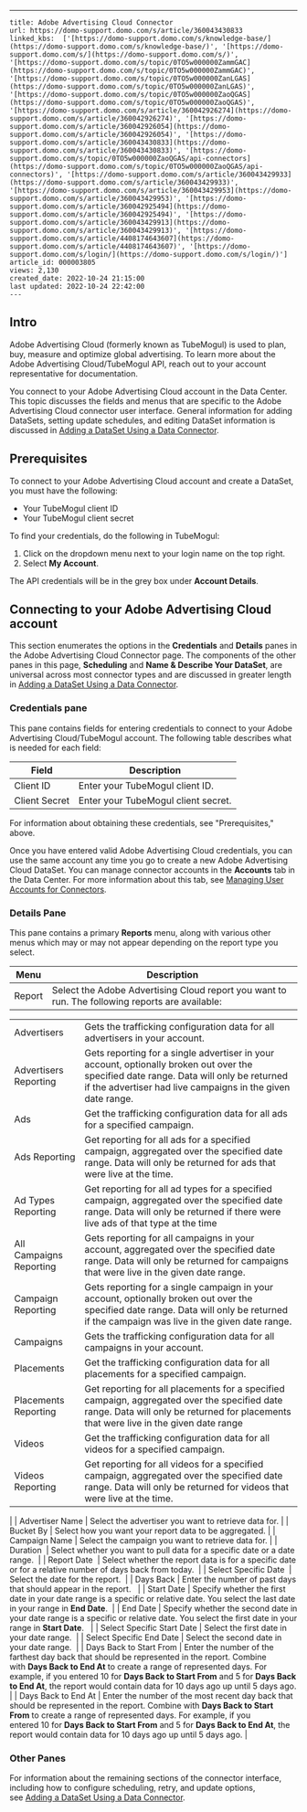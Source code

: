 ---
    title: Adobe Advertising Cloud Connector
    url: https://domo-support.domo.com/s/article/360043430833
    linked_kbs:  ['[https://domo-support.domo.com/s/knowledge-base/](https://domo-support.domo.com/s/knowledge-base/)', '[https://domo-support.domo.com/s/](https://domo-support.domo.com/s/)', '[https://domo-support.domo.com/s/topic/0TO5w000000ZammGAC](https://domo-support.domo.com/s/topic/0TO5w000000ZammGAC)', '[https://domo-support.domo.com/s/topic/0TO5w000000ZanLGAS](https://domo-support.domo.com/s/topic/0TO5w000000ZanLGAS)', '[https://domo-support.domo.com/s/topic/0TO5w000000ZaoQGAS](https://domo-support.domo.com/s/topic/0TO5w000000ZaoQGAS)', '[https://domo-support.domo.com/s/article/360042926274](https://domo-support.domo.com/s/article/360042926274)', '[https://domo-support.domo.com/s/article/360042926054](https://domo-support.domo.com/s/article/360042926054)', '[https://domo-support.domo.com/s/article/360043430833](https://domo-support.domo.com/s/article/360043430833)', '[https://domo-support.domo.com/s/topic/0TO5w000000ZaoQGAS/api-connectors](https://domo-support.domo.com/s/topic/0TO5w000000ZaoQGAS/api-connectors)', '[https://domo-support.domo.com/s/article/360043429933](https://domo-support.domo.com/s/article/360043429933)', '[https://domo-support.domo.com/s/article/360043429953](https://domo-support.domo.com/s/article/360043429953)', '[https://domo-support.domo.com/s/article/360042925494](https://domo-support.domo.com/s/article/360042925494)', '[https://domo-support.domo.com/s/article/360043429913](https://domo-support.domo.com/s/article/360043429913)', '[https://domo-support.domo.com/s/article/4408174643607](https://domo-support.domo.com/s/article/4408174643607)', '[https://domo-support.domo.com/s/login/](https://domo-support.domo.com/s/login/)']
    article_id: 000003805
    views: 2,130
    created_date: 2022-10-24 21:15:00
    last updated: 2022-10-24 22:42:00
    ---



Intro
-----


Adobe Advertising Cloud (formerly known as TubeMogul) is used to plan, buy, measure and optimize global advertising. To learn more about the Adobe Advertising Cloud/TubeMogul API, reach out to your account representative for documentation.


You connect to your Adobe Advertising Cloud account in the Data Center. This topic discusses the fields and menus that are specific to the Adobe Advertising Cloud connector user interface. General information for adding DataSets, setting update schedules, and editing DataSet information is discussed in [Adding a DataSet Using a Data Connector](/s/article/360042926274).


Prerequisites
-------------


To connect to your Adobe Advertising Cloud account and create a DataSet, you must have the following:


* Your TubeMogul client ID
* Your TubeMogul client secret


To find your credentials, do the following in TubeMogul:


1. Click on the dropdown menu next to your login name on the top right.
2. Select **My Account**.


The API credentials will be in the grey box under **Account Details**.


Connecting to your Adobe Advertising Cloud account
--------------------------------------------------


This section enumerates the options in the **Credentials** and **Details** panes in the Adobe Advertising Cloud Connector page. The components of the other panes in this page, **Scheduling** and **Name & Describe Your DataSet**, are universal across most connector types and are discussed in greater length in [Adding a DataSet Using a Data Connector](/s/article/360042926274 "Adding a DataSet Using a Data Connector").


### Credentials pane


This pane contains fields for entering credentials to connect to your Adobe Advertising Cloud/TubeMogul account. The following table describes what is needed for each field:  




| Field | Description |
| --- | --- |
| Client ID | Enter your TubeMogul client ID. |
| Client Secret | Enter your TubeMogul client secret. |


For information about obtaining these credentials, see "Prerequisites," above.


Once you have entered valid Adobe Advertising Cloud credentials, you can use the same account any time you go to create a new Adobe Advertising Cloud DataSet. You can manage connector accounts in the **Accounts** tab in the Data Center. For more information about this tab, see [Managing User Accounts for Connectors](/s/article/360042926054 "Managing User Accounts for Connectors").


### Details Pane


This pane contains a primary **Reports** menu, along with various other menus which may or may not appear depending on the report type you select.




| Menu | Description |
| --- | --- |
| Report | Select the Adobe Advertising Cloud report you want to run. The following reports are available:

|  |  |
| --- | --- |
| Advertisers | Gets the trafficking configuration data for all advertisers in your account. |
| Advertisers Reporting | Gets reporting for a single advertiser in your account, optionally broken ­out over the specified date range. Data will only be returned if the advertiser had live campaigns in the given date range. |
| Ads | Get the trafficking configuration data for all ads for a specified campaign. |
| Ads Reporting | Get reporting for all ads for a specified campaign, aggregated over the specified date range. Data will only be returned for ads that were live at the time. |
| Ad Types Reporting | Get reporting for all ad types for a specified campaign, aggregated over the specified date range. Data will only be returned if there were live ads of that type at the time |
| All Campaigns Reporting | Gets reporting for all campaigns in your account, aggregated over the specified date range. Data will only be returned for campaigns that were live in the given date range. |
| Campaign Reporting | Gets reporting for a single campaign in your account, optionally broken ­out over the specified date range. Data will only be returned if the campaign was live in the given date range. |
| Campaigns | Gets the trafficking configuration data for all campaigns in your account. |
| Placements | Get the trafficking configuration data for all placements for a specified campaign. |
| Placements Reporting | Get reporting for all placements for a specified campaign, aggregated over the specified date range. Data will only be returned for placements that were live in the given date range |
| Videos | Get the trafficking configuration data for all videos for a specified campaign. |
| Videos Reporting | Get reporting for all videos for a specified campaign, aggregated over the specified date range. Data will only be returned for videos that were live at the time. |

 |
| Advertiser Name | Select the advertiser you want to retrieve data for. |
| Bucket By | Select how you want your report data to be aggregated. |
| Campaign Name | Select the campaign you want to retrieve data for. |
| Duration  | Select whether you want to pull data for a specific date or a date range.  |
| Report Date  | Select whether the report data is for a specific date or for a relative number of days back from today.  |
| Select Specific Date  | Select the date for the report.  |
| Days Back | Enter the number of past days that should appear in the report.   |
| Start Date | Specify whether the first date in your date range is a specific or relative date. You select the last date in your range in **End Date**.  |
| End Date | Specify whether the second date in your date range is a specific or relative date. You select the first date in your range in **Start Date**.   |
| Select Specific Start Date | Select the first date in your date range.  |
| Select Specific End Date | Select the second date in your date range.  |
| Days Back to Start From | Enter the number of the farthest day back that should be represented in the report. Combine with **Days Back to End At** to create a range of represented days.
For example, if you entered 10 for **Days Back to Start From** and 5 for **Days Back to End At**, the report would contain data for 10 days ago up until 5 days ago. |
| Days Back to End At | Enter the number of the most recent day back that should be represented in the report. Combine with **Days Back to Start From** to create a range of represented days.
For example, if you entered 10 for **Days Back to Start From** and 5 for **Days Back to End At**, the report would contain data for 10 days ago up until 5 days ago. |


### Other Panes


For information about the remaining sections of the connector interface, including how to configure scheduling, retry, and update options, see [Adding a DataSet Using a Data Connector](/s/article/360042926274).

